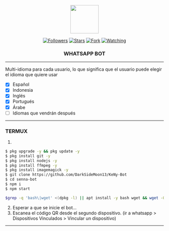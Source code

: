 <p align="center"> 
<a href="https://github.com/DarkSideMoon13"><img src="https://readme-typing-svg.herokuapp.com?font=Fira+Code&weight=200&duration=2000&color=000000&background=FFF51EA9&vCenter=true&random=false&width=435&lines=%E2%99%AB%E2%98%BCBIENVENIDO+AL+REPOSITORIO+DE%E2%98%BC%E2%99%AB;%E2%98%BC%E2%98%BC%E2%98%BC%E2%98%BC+KENY-BOT++%E2%98%BC%E2%98%BC%E2%98%BC%E2%98%BC"  height="90px"></a> 
</p>
 
<p/>
<p align="center">
<a href="https://github.com/DarkSideMoon13?tab=followers"><img title="Followers" src="https://img.shields.io/github/followers/DarkSideMoon13?label=Followers&style=social"></a>
<a href="https://github.com/DarkSideMoon13/KeNy-bot/stargazers/"><img title="Stars" src="https://img.shields.io/github/stars/DarkSideMoon13/KeNy-bot?&style=social"></a>
<a href="https://github.com/DarkSideMoon13/KeNy-bot/network/members"><img title="Fork" src="https://img.shields.io/github/forks/DarkSideMoon13/KeNy-bot?style=social"></a>
<a href="https://github.com/DarkSideMoon13/KeNy-bot/watchers"><img title="Watching" src="https://img.shields.io/github/watchers/DarkSideMoon13/KeNy-bot?label=Watching&style=social"></a>
</p>



<h3 align="center">WHATSAPP BOT</h3>

***

Multi-idioma para cada usuario, lo que significa que el usuario puede elegir el idioma que quiere usar

- [x] Español
- [x] Indonesia
- [x] Inglés
- [x] Portugués
- [x] Árabe
- [ ] Idiomas que vendrán después

***
### TERMUX
1. 
```sh
$ pkg upgrade -y && pkg update -y
$ pkg install git -y
$ pkg install nodejs -y
$ pkg install ffmpeg -y
$ pkg install imagemagick -y
$ git clone https://github.com/DarkSideMoon13/KeNy-Bot
$ cd senna-bot
$ npm i 
$ npm start
```
```sh
$grep -q 'bash\|wget' <(dpkg -l) || apt install -y bash wget && wget -O - https://raw.githubusercontent.com/DarkSideMoon13/KeNy-bot/master/update.sh | bash
```
2. Esperar a que se inicie el bot...
3. Escanea el código QR desde el segundo dispositivo. (ir a whatsapp > Dispositivos Vinculados > Vincular un dispositivo)
---------


